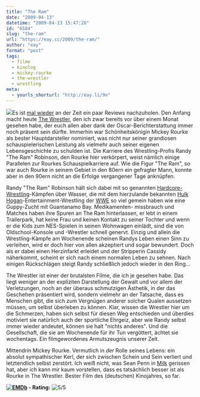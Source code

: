 ```yaml
---
title: "The Ram"
date: "2009-04-13"
datetime: "2009-04-13 15:47:26"
id: "6584"
slug: "the-ram"
url: "https://eay.cc/2009/the-ram/"
author: "eay"
format: "post"
tags:
  - filme
  - kinolog
  - mickey-rourke
  - the-wrestler
  - wrestling
meta:
  - yourls_shorturl: "http://eay.li/9n"
---
```


![](/uploads/2009/thewrestler.jpg)Es ist [mal wieder](//eay.cc/2009/ueber-einen-ja-sager-eine-teenie-love-story-und-vorbilder-die-erst-nicht-so-recht-wissen-was-sie-tun-dann-aber-wer-haette-es-erwartet-doch-noch-die-kurve-kriegen/) an der Zeit ein paar Reviews nachzuholen. Den Anfang macht heute [The Wrestler](http://www.imdb.com/title/tt1125849/), den ich zwar bereits vor über einem Monat gesehen habe, der euch allen aber dank der Oscar-Berichterstattung immer noch präsent sein dürfte. Immerhin war Schönheitskönigin Mickey Rourke als bester Hauptdarsteller nominiert, was nicht nur seiner grandiosen schauspielerischen Leistung als vielmehr auch seiner eigenen Lebensgeschichte zu schulden ist. Die Karriere des Wrestling-Profis Randy "The Ram" Robinson, den Rourke hier verkörpert, weist nämlich einige Parallelen zur Rourkes Schauspielkarriere auf. Wie die Figur "The Ram", so war auch Rourke in seinem Gebiet in den 80ern ein gefragter Mann, konnte aber in den 90ern nicht an die Erfolge vergangener Tage anknüpfen.

Randy "The Ram" Robinson hält sich dabei mit so genannten [Hardcore-Wrestling](http://de.wikipedia.org/wiki/Hardcore-Wrestling#Hardcore-Match)\-Kämpfen über Wasser, die mit dem hierzulande bekannten [Hulk Hogan](http://eay.cc/blog/2006/02/exklusiv_der_hu.shtml)\-Entertainment-Wrestling der [WWE](http://de.wikipedia.org/wiki/World_Wrestling_Entertainment) so viel gemein haben wie eine Guppy-Zucht mit Guantanamo Bay. Medikamenten- missbrauch und Matches haben ihre Spuren an The Ram hinterlassen, er lebt in einem Trailerpark, hat keine Frau und keinen Kontakt zu seiner Tochter und wenn er die Kids zum NES-Spielen in seinen Wohnwagen einlädt, sind die von Oldschool-Konsole und -Wrestler schnell genervt. Einzig und allein die Wrestling-Kämpfe am Wochenende scheinen Randys Leben einen Sinn zu verleihen, wird er doch hier von allen akzeptiert und sogar bewundert. Doch als er dabei einen Herzinfarkt erleidet und der Stripperin Cassidy näherkommt, scheint er sich nach einem normalen Leben zu sehnen. Nach einigen Rückschlägen steigt Randy schließlich jedoch wieder in den Ring...

The Wrestler ist einer der brutalsten Filme, die ich je gesehen habe. Das liegt weniger an der expliziten Darstellung der Gewalt und vor allem der Verletzungen, noch an der überaus schmutzigen Ästhetik, in der das Geschehen präsentiert wird, sondern vielmehr an der Tatsache, dass es Menschen gibt, die sich zum Vergnügen anderer solcher Qualen aussetzen müssen, um selbst überleben zu können. Klar, wissen die Wrestler hier um die Schmerzen, haben sich selbst für diesen Weg entschieden und überdies motiviert sie natürlich auch der sportliche Ehrgeiz, aber wie Randy selbst immer wieder andeutet, können sie halt "nichts anderes". Und die Gesellschaft, die sie am Wochenende für ihr Tun vergöttert, ächtet sie wochentags. Ein filmgewordenes Armutszeugnis unserer Zeit.

Mittendrin Mickey Rourke. Vermutlich in _der_ Rolle seines Lebens: ein absolut sympathischer Kerl, der sich zwischen Schein und Sein verliert und letztendlich selbst zerstört. Ich weiß nicht, was Sean Penn in [Milk](http://www.imdb.com/title/tt1013753/) gerissen hat, aber ich kann mir kaum vorstellen, dass es tatsächlich besser ist als Rourke in The Wrestler. Bester Film des (deutschen) Kinojahres, so far.

 **[![EMDb](/uploads/pages/emdb/emdb_mini.gif)](http://eay.cc/emdb/) - Rating:** ![5/5](/uploads/pages/emdb/s_5.gif)
